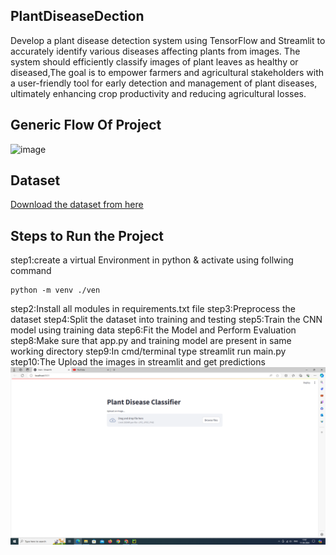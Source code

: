## PlantDiseaseDection
Develop a plant disease detection system using TensorFlow and Streamlit to accurately identify various diseases affecting plants from images. The system should efficiently classify images of plant leaves as healthy or diseased,The goal is to empower farmers and agricultural stakeholders with a user-friendly tool for early detection and management of plant diseases, ultimately enhancing crop productivity and reducing agricultural losses.
## Generic Flow Of Project
![image](https://github.com/DeepikaDhanaraj/PlantDiseaseDetection_using_tensorflow-streamlit/assets/133857686/085e3095-0f2a-4a6b-bedc-f79cde7dadff)
## Dataset
[Download the dataset  from here](https://www.kaggle.com/datasets/abdallahalidev/plantvillage-dataset)
## Steps to Run the Project
step1:create a virtual Environment in python & activate using follwing command
```
python -m venv ./ven

```
step2:Install all modules in requirements.txt file
step3:Preprocess the dataset
step4:Split the dataset into training and testing
step5:Train the CNN model using training data
step6:Fit the Model and Perform Evaluation
step8:Make sure that app.py and training model are present in same working directory
step9:In cmd/terminal type streamlit run main.py
step10:The Upload the images in streamlit and get predictions
![output](https://github.com/DeepikaDhanaraj/PlantDiseaseDetection_using_tensorflow-streamlit/blob/main/output/ps1.png)




